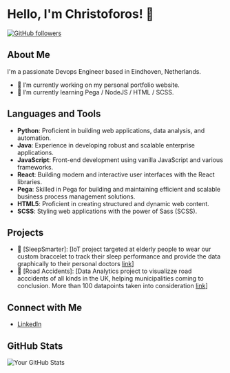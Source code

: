 <!--
**clapathiotis/clapathiotis** is a ✨ _special_ ✨ repository because its `README.md` (this file) appears on your GitHub profile.

Here are some ideas to get you started:

- 🔭 I’m currently working on ...
- 🌱 I’m currently learning ...
- 👯 I’m looking to collaborate on ...
- 🤔 I’m looking for help with ...
- 💬 Ask me about ...
- 📫 How to reach me: ...
- 😄 Pronouns: ...
- ⚡ Fun fact: ...
-->
# Hello, I'm Christoforos! 👋

[![GitHub followers](https://img.shields.io/github/followers/clapathiotis?label=Follow&style=social)](https://github.com/clapathiotis)

## About Me

I'm a passionate Devops Engineer based in Eindhoven, Netherlands.

- 🔭 I’m currently working on my personal portfolio website.
- 🌱 I’m currently learning Pega / NodeJS / HTML / SCSS.

## Languages and Tools

- **Python**: Proficient in building web applications, data analysis, and automation.
- **Java**: Experience in developing robust and scalable enterprise applications.
- **JavaScript**: Front-end development using vanilla JavaScript and various frameworks.
- **React**: Building modern and interactive user interfaces with the React libraries.
- **Pega**: Skilled in Pega for building and maintaining efficient and scalable business process management solutions.
- **HTML5**: Proficient in creating structured and dynamic web content.
- **SCSS**: Styling web applications with the power of Sass (SCSS).

## Projects

- 🚀 [SleepSmarter]: [IoT project targeted at elderly people to wear our custom braccelet to track their sleep performance and provide the data graphically to their personal doctors [link](https://github.com/clapathiotis/SleepSmarter)]
- 🌟 [Road Accidents]: [Data Analytics project to visualizze road acccidents of all kinds in the UK, helping municipalities coming to conclusion. More than 100 datapoints taken into consideration [link](https://github.com/clapathiotis/jbi100_A1)]

## Connect with Me

- [LinkedIn](https://www.linkedin.com/in/christoforos-lapathiotis-451b2a179/)

## GitHub Stats

![Your GitHub Stats](https://github-readme-stats.vercel.app/api?username=clapathiotis&show_icons=true&hide=contribs,prs&cache_seconds=86400&theme=radical)
